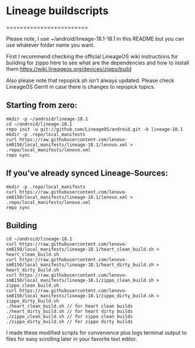# Lineage buildscripts
========================

Please note, I use ~/android/lineage-18.1-18.1 in this README but you can use whatever folder name you want.

First I recommend checking the official LineageOS wiki instructions for building for zippo here to see what are the dependencies and how to install them
https://wiki.lineageos.org/devices/zippo/build

Also please note that repopick.sh isn't always updated. Please check LineageOS Gerrit in case there is changes to repopick topics.

Starting from zero:
---------
    mkdir -p ~/android/lineage-18.1
    cd ~/android/lineage-18.1
    repo init -u git://github.com/LineageOS/android.git -b lineage-18.1
    mkdir -p .repo/local_manifests
    curl https://raw.githubusercontent.com/lenovo-sm8150/local_manifests/lineage-18.1/lenovo.xml > .repo/local_manifests/lenovo.xml
    repo sync

If you've already synced Lineage-Sources:
----------
    mkdir -p .repo/local_manifests
    curl https://raw.githubusercontent.com/lenovo-sm8150/local_manifests/lineage-18.1/lenovo.xml > .repo/local_manifests/lenovo.xml
    repo sync

Building
----------
    cd ~/android/lineage-18.1
    curl https://raw.githubusercontent.com/lenovo-sm8150/local_manifests/lineage-18.1/heart_clean_build.sh > heart_clean_build.sh
    curl https://raw.githubusercontent.com/lenovo-sm8150/local_manifests/lineage-18.1/heart_dirty_build.sh > heart_dirty_build.sh
    curl https://raw.githubusercontent.com/lenovo-sm8150/local_manifests/lineage-18.1/zippo_clean_build.sh > zippo_clean_build.sh
    curl https://raw.githubusercontent.com/lenovo-sm8150/local_manifests/lineage-18.1/zippo_dirty_build.sh > zippo_dirty_build.sh
    ./heart_clean_build.sh // for heart clean builds
    ./heart_dirty_build.sh // for heart dirty builds
    ./zippo_clean_build.sh // for zippo clean builds
    ./zippo_dirty_build.sh // for zippo dirty builds

I made these modified scripts for convenience plus logs terminal output to files for easy scrolling later in your favorite text editor.
